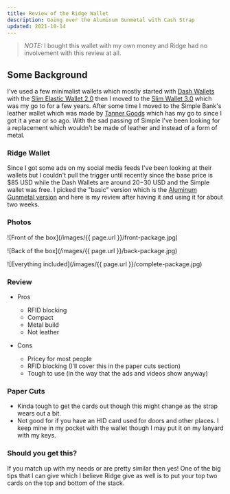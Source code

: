 ```yaml
---
title: Review of the Ridge Wallet 
description: Going over the Aluminum Gunmetal with Cash Strap
updated: 2021-10-14
---
```


> *NOTE:* I bought this wallet with my own money and Ridge had no involvement with this review at all.

## Some Background

I've used a few minimalist wallets which mostly started with [Dash Wallets](https://dashwallets.com/) with the [Slim Elastic Wallet 2.0](https://dashwallets.com/collections/shop/products/black-dash-2-0) then I moved to the [Slim Wallet 3.0](https://dashwallets.com/collections/shop/products/3-0-saffiano-slim-wallet-black) which was my go to for a few years. After some time I moved to the Simple Bank's leather wallet which was made by [Tanner Goods](https://www.tannergoods.com/) which has my go to since I got it a year or so ago. With the sad passing of Simple I've been looking for a replacement which wouldn't be made of leather and instead of a form of metal.

### Ridge Wallet

Since I got some ads on my social media feeds I've been looking at their wallets but I couldn't pull the trigger until recently since the base price is $85 USD while the Dash Wallets are around $20-$30 USD and the Simple wallet was free. I picked the "basic" version which is the [Aluminum Gunmetal version](https://ridge.com/collections/wallets/products/aluminum-gunmetal) and here is my review after having it and using it for about two weeks. 

### Photos

![Front of the box](/images/{{ page.url }}/front-package.jpg)

![Back of the box](/images/{{ page.url }}/back-package.jpg)

![Everything included](/images/{{ page.url }}/complete-package.jpg)

### Review

- Pros
    - RFID blocking
    - Compact 
    - Metal build
    - Not leather

- Cons
    - Pricey for most people
    - RFID blocking (I'll cover this in the paper cuts section)
    - Tough to use (in the way that the ads and videos show anyway)

### Paper Cuts

- Kinda tough to get the cards out though this might change as the strap wears out a bit. 
- Not good for if you have an HID card used for doors and other places. I keep mine in my pocket with the wallet though I may put it on my lanyard with my keys. 

### Should you get this?

If you match up with my needs or are pretty similar then yes! One of the big tips that I can give which I believe Ridge give as well is to put your top two cards on the top and bottom of the stack. 